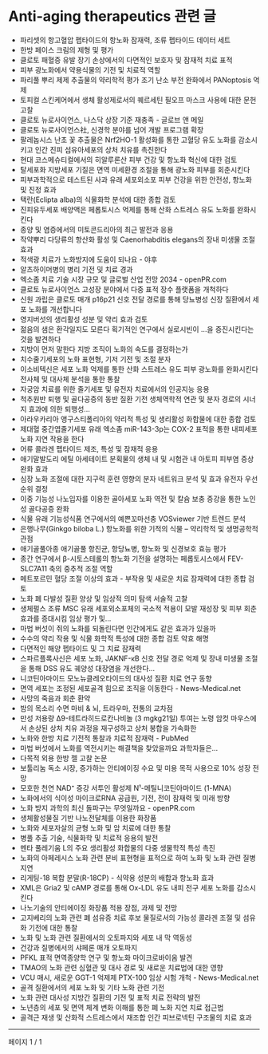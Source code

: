 # Anti-aging therapeutics 관련 글

- 파리셋의 항고혈압 펩타이드의 항노화 잠재력, 조류 펩타이드 데이터 세트
- 한방 페이스 크림의 제형 및 평가
- 클로토 패혈증 유발 장기 손상에서의 다면적인 보호자 및 잠재적 치료 표적
- 피부 광노화에서 약용식물의 기전 및 치료적 역할
- 파리풀 뿌리 제제 추출물의 약리학적 평가 조기 난소 부전 완화에서 PANoptosis 억제
- 토피컬 스킨케어에서 생체 활성제로서의 퀘르세틴 필오프 마스크 사용에 대한 문헌 고찰
- 클로토 뉴로사이언스, 나스닥 상장 기준 재충족 - 글로브 앤 메일
- 클로토 뉴로사이언스社, 신경학 분야를 넘어 개발 프로그램 확장
- 팔레놉시스 난초 꽃 추출물은 Nrf2HO-1 활성화를 통한 고혈당 유도 노화를 감소시키고 인간 진피 섬유아세포의 상처 치유를 촉진한다
- 현대 코스메슈티컬에서의 히알루론산 피부 건강 및 항노화 혁신에 대한 검토
- 탈세포화 지방세포 기질은 면역 미세환경 조절을 통해 광노화 피부를 회춘시킨다
- 피부과학적으로 테스트된 사과 유래 세포외소포 피부 건강을 위한 안전성, 항노화 및 진정 효과
- 택란(Eclipta alba)의 식물화학 분석에 대한 종합 검토
- 진피유두세포 배양액은 페롭토시스 억제를 통해 산화 스트레스 유도 노화를 완화시킨다
- 종양 및 염증에서의 미토콘드리아의 최근 발전과 응용
- 작약뿌리 다당류의 항산화 활성 및 Caenorhabditis elegans의 장내 미생물 조절 효과
- 적색광 치료가 노화방지에 도움이 되나요 - 야후
- 알츠하이머병의 병리 기전 및 치료 경과
- 엑소좀 치료 기술 시장 규모 및 글로벌 산업 전망 2034 - openPR.com
- 클로토 뉴로사이언스 고성장 분야에서 다중 표적 장수 플랫폼을 개척하다
- 신원 과립은 클로토 매개 p16p21 신호 전달 경로를 통해 당뇨병성 신장 질환에서 세포 노화를 개선합니다
- 영지버섯의 생리활성 성분 및 약리 효과 검토
- 젊음의 샘은 환각일지도 모른다 획기적인 연구에서 실로시빈이 …을 증진시킨다는 것을 발견하다
- 지방이 먼저 말한다 지방 조직이 노화의 속도를 결정하는가
- 치수줄기세포의 노화 표현형, 기저 기전 및 조절 분자
- 이소비텍신은 세포 노화 억제를 통한 산화 스트레스 유도 피부 광노화를 완화시킨다 전사체 및 대사체 분석을 통한 통찰
- 자궁암 치료를 위한 줄기세포 및 유전자 치료에서의 인공지능 응용
- 척추원반 퇴행 및 골다공증의 동반 질환 기전 생체역학적 연관 및 분자 경로의 시너지 효과에 의한 퇴행성…
- 아라우카리아 앵구스티폴리아의 약리적 특성 및 생리활성 화합물에 대한 종합 검토
- 제대혈 중간엽줄기세포 유래 엑소좀 miR-143-3p는 COX-2 표적을 통한 내피세포 노화 지연 작용을 한다
- 어류 콜라겐 펩타이드 제조, 특성 및 잠재적 응용
- 애기말발도리 에틸 아세테이트 분획물의 생체 내 및 시험관 내 아토피 피부염 증상 완화 효과
- 심장 노화 조절에 대한 지구력 훈련 영향의 분자 네트워크 분석 및 효과 유전자 우선 순위 결정
- 이중 기능성 나노입자를 이용한 골아세포 노화 역전 및 칼슘 보충 증강을 통한 노인성 골다공증 완화
- 식물 유래 기능성식품 연구에서의 예쁜꼬마선충 VOSviewer 기반 트렌드 분석
- 은행나무(Ginkgo biloba L.) 항노화를 위한 기적의 식물 – 약리학적 및 생명공학적 관점
- 애기골풀아종 애기골풀 항진균, 항당뇨병, 항노화 및 신경보호 효능 평가
- 종간 연구에서 β-시토스테롤의 항노화 기전을 설명하는 페롭토시스에서 FEV-SLC7A11 축의 중추적 조절 역할
- 메트포르민 혈당 조절 이상의 효과 - 부작용 및 새로운 치료 잠재력에 대한 종합 검토
- 노화 폐 다발성 질환 양상 및 임상적 의미 탐색 서술적 고찰
- 생체펄스 조류 MSC 유래 세포외소포체의 국소적 적용이 모발 재성장 및 피부 회춘 효과를 증대시킴 임상 평가 및…
- 마법 버섯이 쥐의 노화를 되돌린다면 인간에게도 같은 효과가 있을까
- 수수의 약리 작용 및 식물 화학적 특성에 대한 종합 검토 약효 해명
- 다면적인 해양 펩타이드 및 그 치료 잠재력
- 스파르플록사신은 세포 노화, JAKNF-κB 신호 전달 경로 억제 및 장내 미생물 조절을 통해 DSS 유도 궤양성 대장염을 개선한다…
- 니코틴아마이드 모노뉴클레오타이드의 대사성 질환 치료 연구 동향
- 면역 세포는 조정된 세포골격 힘으로 조직을 이동한다 - News-Medical.net
- 사망의 죽음과 회춘 환약
- 밤의 목소리 수면 마비 & 뇌, 트라우마, 전통의 교차점
- 만성 저용량 Δ9-테트라히드로칸나비놀 (3 mgkg21일) 투여는 노령 암컷 마우스에서 손상된 상처 치유 과정을 재구성하고 상처 봉합을 가속화한
- 노화와 한방 치료 기전적 통찰과 치료적 잠재력 - PubMed
- 마법 버섯에서 노화를 역전시키는 해결책을 찾았을까요 과학자들은…
- 다목적 외용 한방 젤 고찰 논문
- 보툴리눔 독소 시장, 증가하는 안티에이징 수요 및 미용 목적 사용으로 10% 성장 전망
- 모호한 천연 NAD⁺ 증강 서투인 활성제 N¹-메틸니코틴아마이드 (1-MNA)
- 노화에서의 식이성 마이크로RNA 공급원, 기전, 전이 잠재력 및 미래 방향
- 노화 방지 과학의 최신 돌파구는 무엇일까요 - openPR.com
- 생체활성물질 기반 나노전달체를 이용한 화장품
- 노화와 세포자살의 균형 노화 및 암 치료에 대한 통찰
- 병풀 추출 기술, 식물화학 및 치료적 응용의 발전
- 멘타 풀레기움 L의 주요 생리활성 화합물의 다중 생물학적 특성 촉진
- 노화의 아페레시스 노화 관련 분비 표현형을 표적으로 하여 노화 및 노화 관련 질병 지연
- 리게팅-18 복합 분말(R-18CP) - 식약용 성분의 배합과 항노화 효과
- XML은 Gria2 및 cAMP 경로를 통해 Ox-LDL 유도 내피 전구 세포 노화를 감소시킨다
- 나노기술의 안티에이징 화장품 적용 장점, 과제 및 전망
- 고지베리의 노화 관련 폐 섬유증 치료 후보 물질로서의 가능성 콜라겐 조절 및 섬유화 기전에 대한 통찰
- 노화 및 노화 관련 질환에서의 오토파지와 세포 내 막 역동성
- 건강과 질병에서의 샤페론 매개 오토파지
- PFKL 표적 면역종양학 연구 및 항노화 마이크로바이옴 발견
- TMAO의 노화 관련 심혈관 및 대사 경로 및 새로운 치료법에 대한 영향
- VCU 매시, 새로운 GGT-1 억제제 PTX-100 임상 시험 개척 - News-Medical.net
- 골격 질환에서의 세포 노화 및 기타 노화 관련 기전
- 노화 관련 대사성 지방간 질환의 기전 및 표적 치료 전략의 발전
- 노년층의 세포 및 면역 체계 변화 이해를 통한 폐 노화 지연 치료 접근법
- 골격근 재생 및 산화적 스트레스에서 재조합 인간 피브로넥틴 구조물의 치료 효과

---
페이지 1 / 1